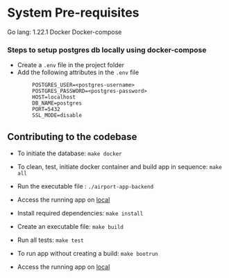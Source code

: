 # System Pre-requisites

Go lang: 1.22.1
Docker
Docker-compose

### Steps to setup postgres db locally using docker-compose

- Create a `.env` file in the project folder
- Add the following attributes in the `.env` file
```
        POSTGRES_USER=<postgres-username>
        POSTGRES_PASSWORD=<postgres-password>
        HOST=localhost
        DB_NAME=postgres
        PORT=5432
        SSL_MODE=disable
```      
## Contributing to the codebase

- To initiate the database: `make docker`
- To clean, test, initiate docker container and build app in sequence: `make all`
- Run the executable file : `./airport-app-backend`
- Access the running app on [local](https://0.0.0.0:8080/)

- Install required dependencies: `make install`
- Create an executable file: `make build`
- Run all tests: `make test`

- To run app without creating a build: `make bootrun`
- Access the running app on [local](https://0.0.0.0:8080/)

